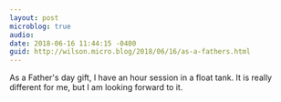 ```yaml
---
layout: post
microblog: true
audio: 
date: 2018-06-16 11:44:15 -0400
guid: http://wilson.micro.blog/2018/06/16/as-a-fathers.html
---
```

As a Father's day gift, I have an hour session in a float tank. It is really different for me, but I am looking forward to it.
